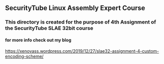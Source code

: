 ## SecurityTube Linux Assembly Expert Course

### This directory is created for the purpose of 4th Assignment of the SecurityTube SLAE 32bit course

#### for more info check out my blog 

https://xenovass.wordpress.com/2019/12/27/slae32-assignment-4-custom-encoding-scheme/
